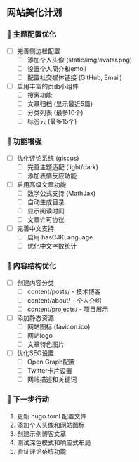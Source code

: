 ## 网站美化计划

### 🎨 主题配置优化
- [ ] 完善侧边栏配置
  - [ ] 添加个人头像 (static/img/avatar.png)
  - [ ] 设置个人简介和emoji
  - [ ] 配置社交媒体链接 (GitHub, Email)
- [ ] 启用丰富的页面小组件
  - [ ] 搜索功能
  - [ ] 文章归档 (显示最近5篇)
  - [ ] 分类列表 (最多10个)
  - [ ] 标签云 (最多15个)

### 🚀 功能增强
- [ ] 优化评论系统 (giscus)
  - [ ] 完善主题适配 (light/dark)
  - [ ] 添加表情反应功能
- [ ] 启用高级文章功能
  - [ ] 数学公式支持 (MathJax)
  - [ ] 自动生成目录
  - [ ] 显示阅读时间
  - [ ] 文章许可协议
- [ ] 完善中文支持
  - [ ] 启用 hasCJKLanguage
  - [ ] 优化中文字数统计

### 📝 内容结构优化
- [ ] 创建内容分类
  - [ ] content/posts/ - 技术博客
  - [ ] content/about/ - 个人介绍
  - [ ] content/projects/ - 项目展示
- [ ] 添加静态资源
  - [ ] 网站图标 (favicon.ico)
  - [ ] 网站logo
  - [ ] 文章特色图片
- [ ] 优化SEO设置
  - [ ] Open Graph配置
  - [ ] Twitter卡片设置
  - [ ] 网站描述和关键词

### 🎯 下一步行动
1. 更新 hugo.toml 配置文件
2. 添加个人头像和网站图标
3. 创建示例博客文章
4. 测试深色模式和响应式布局
5. 验证评论系统功能